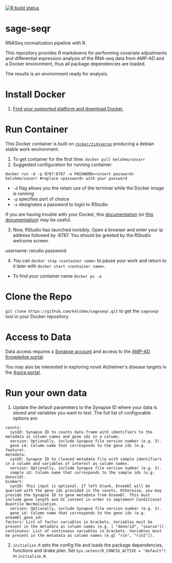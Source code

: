 <!-- badges: start -->
  [![R build status](https://github.com/kelshmo/sageseqr/workflows/R-CMD-check/badge.svg)](https://github.com/kelshmo/sageseqr/actions)
<!-- badges: end -->
# sage-seqr
RNASeq normalization pipeline with R.

This repository provides R markdowns for performing covariate adjustments and differential expression analysis of the RNA-seq data from AMP-AD and a Docker environment, thus all package dependencies are loaded. 

The results is an environment ready for analysis. 

# Install Docker 

1. [Find your supported platform and download Docker.](https://docs.docker.com/v17.12/install/#supported-platforms)

# Run Container

This Docker container is built on [`rocker/tidyverse`](https://hub.docker.com/r/rocker/tidyverse/) producing a debian stable work environment. 

1. To get container for the first time: `docker pull kelshmo/covarr`
2. Suggested configuration for running container: 
```
docker run -d -p 8787:8787 -e PASSWORD=<insert password> kelshmo/covarr #replace <password> with your password
```
- `-d` flag allows you the retain use of the terminal while the Docker image is running 
- `-p` specifies port of choice
- `-e` designates a password to login to RStudio

If you are having trouble with your Docker, this [documentation](https://ropenscilabs.github.io/r-docker-tutorial/02-Launching-Docker.html) (or [this documentation](https://github.com/rocker-org/rocker/wiki/Using-the-RStudio-image)) may be useful.

3. Now, RStudio has launched invisibly. Open a browser and enter your ip address followed by :8787. You should be greeted by the RStudio welcome screen.

username: rstudio
password: <password>
  
4. You can `docker stop <container name>` to pause your work and return to it later with `docker start <container name>`.

* To find your container name `docker ps -a`

# Clone the Repo

`git clone https://github.com/kelshmo/sageseqr.git` to get the `sageseqr` tool in your Docker repository.

# Access to Data 

Data access requires a [Synapse account](https://docs.synapse.org/articles/getting_started.html) and access to the [AMP-AD Knowledge portal](https://www.synapse.org/#!Synapse:syn2580853/wiki/409854).   

You may also be interested in exploring novel Alzheimer's disease targets in the [Agora portal](https://agora.ampadportal.org/genes).

# Run your own data

1. Update the default parameters to the Synapse ID where your data is stored and variables you want to test. The full list of configurable options are: 
```
counts:
  synID: Synapse ID to counts data frame with identifiers to the metadata as column names and gene ids in a column.
  version: Optionally, include Synapse file version number (e.g. 3).
  gene id: Column name that corresponds to the gene ids (e.g. feature).
metadata:
  synID: Synapse ID to cleaned metadata file with sample identifiers in a column and variables of interest as column names.
  version: Optionally, include Synapse file version number (e.g. 3).
  sample id: Column name that corresponds to the sample ids (e.g. donorid).
biomart:
  synID: This input is optional. If left blank, Ensembl will be queried with the gene ids provided in the counts. Otherwise, you may provide the Synapse ID to gene metadata from Ensembl. This must include gene length and GC content in order to implement Conditional Quantile Normalization. 
  version: Optionally, include Synapse file version number (e.g. 3).
  gene id: Column name that corresponds to the gene ids (e.g. ensembl_gene_id)
factors: List of factor variables in brackets. Variables must be present in the metadata as column names (e.g. [ "donorid", "source"]).
continuous: List of continuous variables in brackets. Variables must be present in the metadata as column names (e.g[ "rin", "rin2"]).
```
2. `initialize.R` sets the config file and loads the package dependencies, functions and drake plan. Set `Sys.setenv(R_CONFIG_ACTIVE = "default")` in `initialize.R`. 
